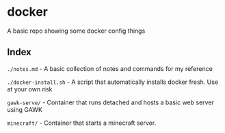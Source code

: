 # docker

A basic repo showing some docker config things

## Index

`./notes.md` - A basic collection of notes and commands for my reference

`./docker-install.sh` - A script that automatically installs docker fresh. Use at your own risk

`gawk-serve/` - Container that runs detached and hosts a basic web server using GAWK

`minecraft/` - Container that starts a minecraft server.

